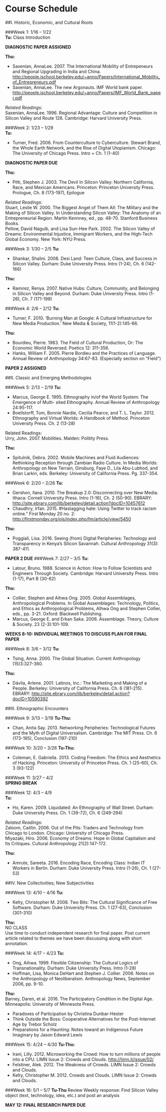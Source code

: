 # Course Schedule

##I. Historic, Economic, and Cultural Roots

###Week 1: 1/16 – 1/22  
**Tu:** 
	Class Introduction

**DIAGNOSTIC PAPER ASSIGNED**   

**Thu:**  
*	Saxenian, AnnaLee. 2007. The International Mobility of Entrepeneurs and Regional Upgrading in India and China. http://people.ischool.berkeley.edu/~anno/Papers/International_Mobility_of_Entrepreneurs.pdf
*	Saxenian, AnnaLee. The new Argonauts. IMF World bank paper. http://people.ischool.berkeley.edu/~anno/Papers/IMF_World_Bank_paper.pdf  

*Related Readings:*  
Saxenian, AnnaLee. 1996. Regional Advantage: Culture and Competition in Silicon Valley and Route 128. Cambridge: Harvard University Press. 

###Week 2: 1/23 – 1/29  
**Tu:**  
*	Turner, Fred. 2006. From Counterculture to Cyberculture. Stewart Brand, the Whole
	Earth Network, and the Rise of Digital Utopianism. Chicago: The University of 
	Chicago Press. Intro + Ch. 1 (1-40)

**DIAGNOSTIC PAPER DUE**  

**Thu:**  
*	Pitti, Stephen J. 2003. The Devil In Silicon Valley: Northern California, Race, and Mexican Americans. Princeton: Princeton University Press. Prologue, Ch. 8 (173-197), Epilogue  

*Related Readings:*    
Stuart, Leslie W. 2000. The Biggest Angel of Them All: The Military and the Making of Silicon Valley. In Understanding Silicon Valley: The Anatomy of an Entrepreneurial Region.  Martin Kennney, ed., pp. 48-70. Stanford Business Books.  
Pellow, David Naguib, and Lisa Sun-Hee Park. 2002. The Silicon Valley of Dreams: Environmental Injustice, Immigrant Workers, and the High-Tech Global Economy. New York: NYU Press.  

###Week 3: 1/30 – 2/5
**Tu:**
* Shankar, Shalini. 2008. Desi Land: Teen Culture, Class, and Success in Silicon Valley. Durham: Duke University Press. Intro (1-24), Ch. 6 (142-166)  

**Thu:**
* Ramirez, Renya. 2007. Native Hubs: Culture, Community, and Belonging in Silicon Valley and Beyond. Durham: Duke University Press. Intro (1-26), Ch. 7 (171-198)  

###Week 4: 2/6 – 2/12
**Tu:**
* Turner, F. 2010. ‘Burning Man at Google: A Cultural Infrastructure for New Media Production.’ New Media & Society, 11(1-2):145-66.  

**Thu:**

* Bourdieu, Pierre. 1983. The Field of Cultural Production, Or: The Economic World Reversed. Poetics 12: 311-356.   
* Hanks, William F. 2005. Pierre Bordieu and the Practices of Language. Annual Review of Anthropology 34:67-83. (Especially section on “Field”)  

**PAPER 2 ASSIGNED**

##II. Classic and Emerging Methodologies

###Week 5: 2/13 – 2/19
**Tu:**
* Marcus, George E. 1995. Ethnography in/of the World System: The Emergence of Multi- sited Ethnography. Annual Review of Anthropology 24:95-117.
* Boellstorff, Tom, Bonnie Nardie, Cecilia Pearce, and T. L. Taylor. 2012. Ethnography and Virtual Worlds: A Handbook of Method. Princeton University Press. Ch. 2 (13-28)

Related Readings:  
Urry, John. 2007. Mobilities. Malden: Politity Press. 

**Thu:**
* Spitulnik, Debra. 2002. Mobile Machines and Fluid Audiences: Rethinking Reception through Zambian Radio Culture. In Media Worlds: Anthropology on New Terrain, Ginsburg, Faye D., Lila Abu-Lubhod, and Brian Larkin, eds. Berkeley: University of California Press. Pg. 337-354.

###Week 6: 2/20 – 2/26
**Tu:**  
*	Gershon, Ilana. 2010. The Breakup 2.0: Disconnecting over New Media. Ithaca: Cornell University Press. Intro (1-16), Ch. 2 (50-90). EBRARY: http://site.ebrary.com/lib/berkeley/detail.action?docID=10457612  
*	Chaudhry, Irfan. 2015. #Hastagging hate: Using Twitter to track racism online.” First Monday 20 no. 2: http://firstmonday.org/ojs/index.php/fm/article/view/5450  

**Thu:**
*	Poggiali, Lisa. 2016. Seeing (from) Digital Peripheries: Technology and Transparency in Kenya’s Silicon Savannah.  Cultural Anthropology 31(3): 387-411.  

**PAPER 2 DUE**
###Week 7: 2/27 – 3/5
**Tu:**  
*	Latour, Bruno. 1988. Science in Action: How to Follow Scientists and Engineers Through Society. Cambridge: Harvard University Press. Intro (1-17), Part B (30-62)  

**Thu:**
*	Collier, Stephen and Aihwa Ong. 2005. Global Assemblages, Anthropological Problems. In Global Assemblages: Technology, Politics, and Ethics as Anthropological Problems, AIhwa Ong and Stephen Collier, eds., pp. 3-21. Oxford: Blackwell Publishing.  
*	Marcus, George E. and Erkan Saka. 2006. Assemblage. Theory, Culture & Society. 23 (2-3):101-109.  


**WEEKS 8-10: INDIVIDUAL MEETINGS TO DISCUSS PLAN FOR FINAL PAPER**

###Week 8: 3/6 – 3/12
**Tu:**  
*	Tsing, Anna. 2000. The Global Situation. Current Anthropology (15)3:327-360.  

**Thu:**
*	Dávila, Arlene. 2001. Latinos, Inc.: The Marketing and Making of a People. Berkeley: University of California Press. Ch. 6 (181-215). EBRARY: http://site.ebrary.com/lib/berkeley/detail.action?docID=10590392  

##III. Ethnographic Encounters

###Week 9: 3/13 – 3/19 
**Tu-Thu:**  
*	Chan, Anita Say. 2013. Networking Peripheries: Technological Futures and the Myth 
	of Digital Universalism. Cambridge: The MIT Press. Ch. 6 (173-195), Conclusion (197-210)

###Week 10: 3/20 – 3/26
**Tu-Thu:**
*	Coleman, E. Gabriella. 2013. Coding Freedom: The Ethics and Aesthetics of Hacking. Princeton: University of Princeton Press. Ch. 1 (25-60), Ch. 3 (93-122)  


###Week 11: 3/27 – 4/2  
**SPRING BREAK**

###Week 12: 4/3 – 4/9   
**Tu:**
*	Ho, Karen. 2009. Liquidated: An Ethnography of Wall Street. Durham: Duke University Press. Ch. 1 (39-72), Ch. 6 (249-294) 
  
*Related Readings:*  
Zaloom, Caitlin. 2006. Out of the Pits: Traders and Technology from Chicago to London. Chicago: University of Chicago Press.   
Miyazaki, Hiro. 2006. Economy of Dreams: Hope in Global Capitalism and Its Critiques. Cultural Anthropology 21(2):147-172.  

**Thu:**
*	Amrute, Sareeta. 2016. Encoding Race, Encoding Class: Indian IT Workers in Berlin. Durham: Duke University Press. Intro (1-26), Ch. 1 (27-53)  


##IV. New Collectivities; New Subjectivities

###Week 13: 4/10 – 4/16
**Tu:**  
*	Kelty, Christopher M. 2008. Two Bits: The Cultural Significance of Free Software. Durham: Duke University Press. Ch. 1 (27-63), Conclusion (301-310)  

**Thu:**  
	NO CLASS  
	Use time to conduct independent research for final paper. Post current article 	related to themes we have been discussing along with short annotation.


###Week 14: 4/17 – 4/23
**Tu:**  
*	Ong, Aihwa. 1999. Flexible Citizenship: The Cultural Logics of Transnationality. Durham: Duke University Press. Intro (1-28)  
*	Hoffman, Lisa, Monica DeHart and Stephen J. Collier. 2006. Notes on the Anthropology of Neoliberalism. Anthropology News, September 2006, pp. 9-10.  

**Thu:**  
Barney, Daren, et al. 2016. The Participatory Condition in the Digital Age. Minneapolis: University of Minnesota Press.   
* Paradoxes of Participation by Christina Dunbar-Hester   
* Think Outside the Boss: Cooperative Alternatives for the Post-Internet Age 	by Trebor Scholz   
* Preparations for a Haunting: Notes toward an Indigenous Future 	Imaginary  by Jason Edward Lewis   

###Week 15: 4/24 – 4/30
**Tu-Thu:**  
*	Irani, Lilly. 2012. Microworking the Crowd: How to turn millions of people into a CPU. LIMN Issue 2: Crowds and Clouds. http://limn.it/issue/02/  
*	Felstiner, Alek. 2012. The Weakness of Crowds. LIMN Issue 2: Crowds and Clouds.   
*	Kelty, Christopher M. 2012. Crowds and Clouds. LIMN Issue 2: Crowds and Clouds.   
   

###Week 16: 5/1 – 5/7
**Tu-Thu**
	Review
	Weekly response: Find Silicon Valley object (text, technology, idea, etc.) and 	post an analysis


**MAY 12: FINAL RESEARCH PAPER DUE**

